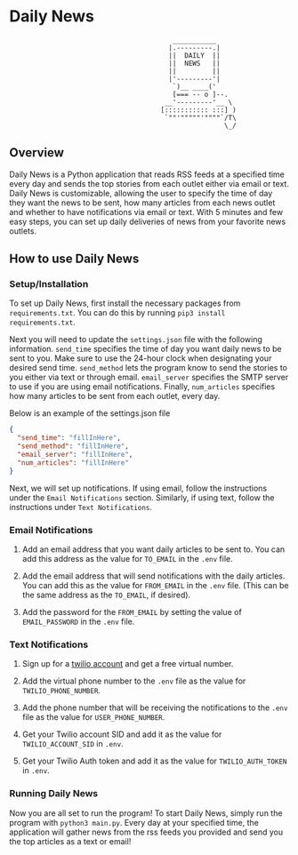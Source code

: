 # Daily News

                                             ___________
                                            |.---------.|
                                            ||  DAILY  ||
                                            ||  NEWS   ||
                                            ||         ||
                                            |'---------'|
                                             `)__ ____('
                                             [=== -- o ]--.
                                           __'---------'__ \
                                          [::::::::::: :::] )
                                           `""'"""""'""""`/T\
                                                          \_/

## Overview

Daily News is a Python application that reads RSS feeds at a specified time every day and sends the top stories from each outlet either via email or text. Daily News is customizable, allowing the user to specify the time of day they want the news to be sent, how many articles from each news outlet and whether to have notifications via email or text. With 5 minutes and few easy steps, you can set up daily deliveries of news from your favorite news outlets.

## How to use Daily News

### Setup/Installation

To set up Daily News, first install the necessary packages from `requirements.txt`. You can do this by running `pip3 install requirements.txt`.

Next you will need to update the `settings.json` file with the following information. `send_time` specifies the time of day you want daily news to be sent to you. Make sure to use the 24-hour clock when designating your desired send time. `send_method` lets the program know to send the stories to you either via text or through email. `email_server` specifies the SMTP server to use if you are using email notifications. Finally, `num_articles` specifies how many articles to be sent from each outlet, every day.

Below is an example of the settings.json file

```json
{
  "send_time": "fillInHere",
  "send_method": "fillInHere",
  "email_server": "fillInHere",
  "num_articles": "fillInHere"
}
```

Next, we will set up notifications. If using email, follow the instructions under the `Email Notifications` section. Similarly, if using text, follow the instructions under `Text Notifications`.

### Email Notifications

1. Add an email address that you want daily articles to be sent to. You can add this address as the value for `TO_EMAIL` in the `.env` file.

2. Add the email address that will send notifications with the daily articles. You can add this as the value for `FROM_EMAIL` in the `.env` file. (This can be the same address as the `TO_EMAIL`, if desired).

3. Add the password for the `FROM_EMAIL` by setting the value of `EMAIL_PASSWORD` in the `.env` file.

### Text Notifications

1. Sign up for a [twilio account](https://www.twilio.com/) and get a free virtual number.

2. Add the virtual phone number to the `.env` file as the value for `TWILIO_PHONE_NUMBER`.

3. Add the phone number that will be receiving the notifications to the `.env` file as the value for `USER_PHONE_NUMBER`.

4. Get your Twilio account SID and add it as the value for `TWILIO_ACCOUNT_SID` in `.env`.

5. Get your Twilio Auth token and add it as the value for `TWILIO_AUTH_TOKEN` in `.env`.

### Running Daily News

Now you are all set to run the program! To start Daily News, simply run the program with `python3 main.py`. Every day at your specified time, the application will gather news from the rss feeds you provided and send you the top articles as a text or email!
